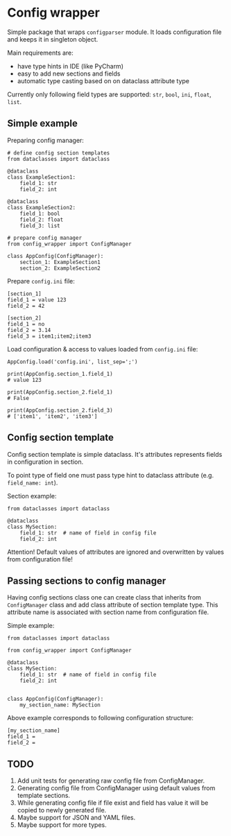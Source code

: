 # Config wrapper

Simple package that wraps `configparser` module. It loads configuration file and keeps it in singleton object. 

Main requirements are:
* have type hints in IDE (like PyCharm)
* easy to add new sections and fields
* automatic type casting based on on dataclass attribute type

Currently only following field types are supported: `str`, `bool`, `ini`, `float`, `list`.


## Simple example
Preparing config manager:
```
# define config section templates
from dataclasses import dataclass

@dataclass
class ExampleSection1:
    field_1: str
    field_2: int

@dataclass
class ExampleSection2:
    field_1: bool
    field_2: float
    field_3: list

# prepare config manager
from config_wrapper import ConfigManager

class AppConfig(ConfigManager):
    section_1: ExampleSection1
    section_2: ExampleSection2
``` 

Prepare `config.ini` file:

```
[section_1]
field_1 = value 123
field_2 = 42

[section_2]
field_1 = no
field_2 = 3.14
field_3 = item1;item2;item3
```

Load configuration & access to values loaded from `config.ini` file:
```
AppConfig.load('config.ini', list_sep=';')

print(AppConfig.section_1.field_1)
# value 123

print(AppConfig.section_2.field_1)
# False

print(AppConfig.section_2.field_3)
# ['item1', 'item2', 'item3']
```

## Config section template
Config section template is simple dataclass. It's attributes represents fields in configuration in section.  

To point type of field one must pass type hint to dataclass attribute (e.g. `field_name: int`).

Section example:
```
from dataclasses import dataclass

@dataclass
class MySection:
    field_1: str  # name of field in config file
    field_2: int    
``` 

Attention! Default values of attributes are ignored and overwritten by values from configuration file!

## Passing sections to config manager
Having config sections class one can create class that inherits from `ConfigManager` class and add class attribute of section template type.
This attribute name is associated with section name from configuration file.

Simple example:
```
from dataclasses import dataclass

from config_wrapper import ConfigManager

@dataclass
class MySection:
    field_1: str  # name of field in config file
    field_2: int


class AppConfig(ConfigManager):
    my_section_name: MySection    
```

Above example corresponds to following configuration structure:

```
[my_section_name]
field_1 =
field_2 =
```

## TODO

1. Add unit tests for generating raw config file from ConfigManager.
1. Generating config file from ConfigManager using default values from template sections.
1. While generating config file if file exist and field has value it will be copied to newly generated file.
1. Maybe support for JSON and YAML files.
1. Maybe support for more types. 
